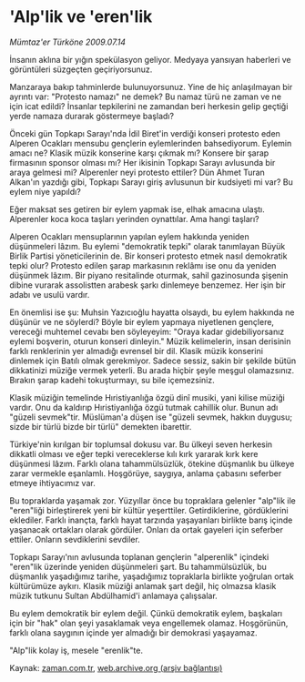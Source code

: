 # 'Alp'lik ve 'eren'lik

*Mümtaz'er Türköne 2009.07.14*

<tr><td class="metin" colspan="2" style="padding-top: 20px; padding-left: 5px; padding-right: 10px;">İnsanın aklına bir yığın spekülasyon geliyor. Medyaya yansıyan haberleri ve görüntüleri süzgeçten geçiriyorsunuz.</td></tr><tr><td class="metin" colspan="2" style="padding-top: 20px; padding-left: 5px; padding-right: 10px;"><p>Manzaraya bakıp tahminlerde bulunuyorsunuz. Yine de hiç anlaşılmayan bir ayrıntı var: "Protesto namazı" ne demek? Bu namaz türü ne zaman ve ne için icat edildi? İnsanlar tepkilerini ne zamandan beri herkesin gelip geçtiği yerde namaza durarak göstermeye başladı?
<p>Önceki gün Topkapı Sarayı'nda İdil Biret'in verdiği konseri protesto eden Alperen Ocakları mensubu gençlerin eylemlerinden bahsediyorum. Eylemin amacı ne? Klasik müzik konserine karşı çıkmak mı? Konsere bir şarap firmasının sponsor olması mı? Her ikisinin Topkapı Sarayı avlusunda bir araya gelmesi mi? Alperenler neyi protesto ettiler? Dün Ahmet Turan Alkan'ın yazdığı gibi, Topkapı Sarayı giriş avlusunun bir kudsiyeti mi var? Bu eylem niye yapıldı?
<p>Eğer maksat ses getiren bir eylem yapmak ise, elhak amacına ulaştı. Alperenler koca koca taşları yerinden oynattılar. Ama hangi taşları?
<p>Alperen Ocakları mensuplarının yapılan eylem hakkında yeniden düşünmeleri lâzım. Bu eylemi "demokratik tepki" olarak tanımlayan Büyük Birlik Partisi yöneticilerinin de. Bir konseri protesto etmek nasıl demokratik tepki olur? Protesto edilen şarap markasının reklâmı ise onu da yeniden düşünmek lâzım. Bir piyano resitalinde oturmak, sahil gazinosunda şişenin dibine vurarak assolistten arabesk şarkı dinlemeye benzemez. Her işin bir adabı ve usulü vardır.
<p>En önemlisi ise şu: Muhsin Yazıcıoğlu hayatta olsaydı, bu eylem hakkında ne düşünür ve ne söylerdi? Böyle bir eylem yapmaya niyetlenen gençlere, vereceği muhtemel cevabı ben söyleyeyim: "Oraya kadar gidebiliyorsanız eylemi boşverin, oturun konseri dinleyin." Müzik kelimelerin, insan derisinin farklı renklerinin yer almadığı evrensel bir dil. Klasik müzik konserini dinlemek için Batılı olmak gerekmiyor. Sadece sessiz, sakin bir şekilde bütün dikkatinizi müziğe vermek yeterli. Bu arada hiçbir şeyle meşgul olamazsınız. Bırakın şarap kadehi tokuşturmayı, su bile içemezsiniz.
<p>Klasik müziğin temelinde Hıristiyanlığa özgü dinî musiki, yani kilise müziği vardır. Onu da kaldırıp Hıristiyanlığa özgü tutmak cahillik olur. Bunun adı "güzeli sevmek"tir. Müslüman'a düşen ise "güzeli sevmek, hakkın duygusu; sizde bir türlü bizde bir türlü" demekten ibarettir.
<p> Türkiye'nin kırılgan bir toplumsal dokusu var. Bu ülkeyi seven herkesin dikkatli olması ve eğer tepki vereceklerse kılı kırk yararak kırk kere düşünmesi lâzım. Farklı olana tahammülsüzlük, ötekine düşmanlık bu ülkeye zarar vermekle eşanlamlı. Hoşgörüye, saygıya, anlama çabasını seferber etmeye ihtiyacımız var.
<p>Bu topraklarda yaşamak zor. Yüzyıllar önce bu topraklara gelenler "alp"lik ile "eren"liği birleştirerek yeni bir kültür yeşerttiler. Getirdiklerine, gördüklerini eklediler. Farklı inançta, farklı hayat tarzında yaşayanları birlikte barış içinde yaşanacak ortakları olarak gördüler. Onları da ortak gayeleri için seferber ettiler. Onların sevdiklerini sevdiler.
<p>Topkapı Sarayı'nın avlusunda toplanan gençlerin "alperenlik" içindeki "eren"lik üzerinde yeniden düşünmeleri şart. Bu tahammülsüzlük, bu düşmanlık yaşadığımız tarihe, yaşadığımız topraklarla birlikte yoğrulan ortak kültürümüze aykırı. Klasik müziği anlamak şart değil, hiç olmazsa klasik müzik tutkunu Sultan Abdülhamid'i anlamaya çalışsalar.
<p>Bu eylem demokratik bir eylem değil. Çünkü demokratik eylem, başkaları için bir "hak" olan şeyi yasaklamak veya engellemek olamaz. Hoşgörünün, farklı olana saygının içinde yer almadığı bir demokrasi yaşayamaz.
<p> "Alp"lik kolay iş, mesele "erenlik"te. <br/></p></p></p></p></p></p></p></p></p></p></p></td></tr>

Kaynak: [zaman.com.tr](http://zaman.com.tr/yazar.do?yazino=869118), [web.archive.org (arşiv bağlantısı)](http://web.archive.org/web/20090831051058/http://www.zaman.com.tr:80/yazar.do?yazino=869118)
